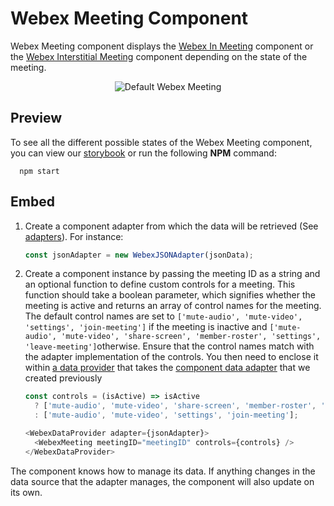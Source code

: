 # Webex Meeting Component

Webex Meeting component displays the [Webex In Meeting](../WebexInMeeting) component or the
[Webex Interstitial Meeting](../WebexInterstitialMeeting) component depending on the state of the meeting.

<p align="center">
  <img src="./WebexMeeting.gif" alt="Default Webex Meeting" />
</p>

## Preview

To see all the different possible states of the Webex Meeting component,
you can view our [storybook](https://webex.github.io/components/storybook/storybook/?path=/story/webex-meeting--in-session)
or run the following **NPM** command:

```shell
  npm start
```

## Embed

1. Create a component adapter from which the data will be retrieved (See [adapters](../../adapters)). For instance:

    ```js
    const jsonAdapter = new WebexJSONAdapter(jsonData);
    ```

2. Create a component instance by passing the meeting ID as a string and an optional function to define custom controls for a meeting. This function should take a boolean parameter, which signifies whether the meeting is active and returns an array of control names for the meeting. The default control names are set to `['mute-audio', 'mute-video', 'settings', 'join-meeting']` if the meeting is inactive and `['mute-audio', 'mute-video', 'share-screen', 'member-roster', 'settings', 'leave-meeting']`otherwise.
Ensure that the control names match with the adapter implementation of the controls.
You then need to enclose it
within [a data provider](../WebexDataProvider/WebexDataProvider.js) that takes
the [component data adapter](../../adapters/WebexJSONAdapter.js) that we created previously

    ```js
    const controls = (isActive) => isActive
      ? ['mute-audio', 'mute-video', 'share-screen', 'member-roster', 'settings', 'leave-meeting']
      : ['mute-audio', 'mute-video', 'settings', 'join-meeting'];

    <WebexDataProvider adapter={jsonAdapter}>
      <WebexMeeting meetingID="meetingID" controls={controls} />
    </WebexDataProvider>
    ```

The component knows how to manage its data. If anything changes in the data source that the adapter manages,
the component will also update on its own.
